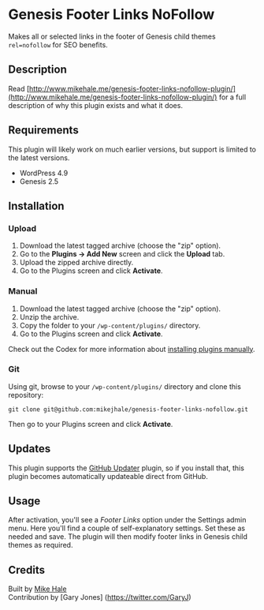 # Genesis Footer Links NoFollow

Makes all or selected links in the footer of Genesis child themes <code>rel=nofollow</code> for SEO benefits.

## Description

Read [http://www.mikehale.me/genesis-footer-links-nofollow-plugin/](http://www.mikehale.me/genesis-footer-links-nofollow-plugin/) for a full description of why this plugin exists and what it does.

## Requirements
This plugin will likely work on much earlier versions, but support is limited to the latest versions.

 * WordPress 4.9
 * Genesis 2.5

## Installation

### Upload

1. Download the latest tagged archive (choose the "zip" option).
2. Go to the __Plugins -> Add New__ screen and click the __Upload__ tab.
3. Upload the zipped archive directly.
4. Go to the Plugins screen and click __Activate__.

### Manual

1. Download the latest tagged archive (choose the "zip" option).
2. Unzip the archive.
3. Copy the folder to your `/wp-content/plugins/` directory.
4. Go to the Plugins screen and click __Activate__.

Check out the Codex for more information about [installing plugins manually](http://codex.wordpress.org/Managing_Plugins#Manual_Plugin_Installation).

### Git

Using git, browse to your `/wp-content/plugins/` directory and clone this repository:

`git clone git@github.com:mikejhale/genesis-footer-links-nofollow.git`

Then go to your Plugins screen and click __Activate__.

## Updates

This plugin supports the [GitHub Updater](https://github.com/afragen/github-updater) plugin, so if you install that, this plugin becomes automatically updateable direct from GitHub.

## Usage

After activation, you'll see a _Footer Links_ option under the Settings admin menu. Here you'll find a couple of self-explanatory settings. Set these as needed and save. The plugin will then modify footer links in Genesis child themes as required.

## Credits

Built by [Mike Hale](https://twitter.com/MikeHale)  
Contribution by [Gary Jones] (https://twitter.com/GaryJ)

